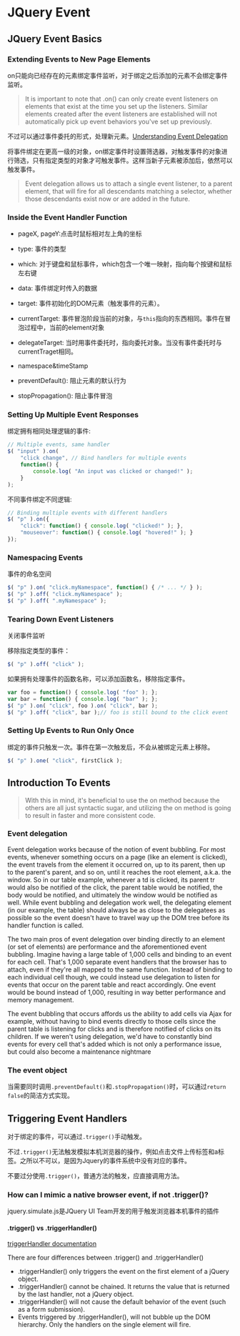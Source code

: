 # JQuery Event

## JQuery Event Basics

### Extending Events to New Page Elements

on只能向已经存在的元素绑定事件监听，对于绑定之后添加的元素不会绑定事件监听。

> It is important to note that .on() can only create event listeners on elements that exist at the time you set up the listeners. Similar elements created after the event listeners are established will not automatically pick up event behaviors you've set up previously.

不过可以通过事件委托的形式，处理新元素。[Understanding Event Delegation](https://learn.jquery.com/events/event-delegation/)

将事件绑定在更高一级的对象，on绑定事件时设置筛选器，对触发事件的对象进行筛选，只有指定类型的对象才可触发事件。这样当新子元素被添加后，依然可以触发事件。

> Event delegation allows us to attach a single event listener, to a parent element, that will fire for all descendants matching a selector, whether those descendants exist now or are added in the future.

### Inside the Event Handler Function

- pageX, pageY:点击时鼠标相对左上角的坐标

- type: 事件的类型

- which: 对于键盘和鼠标事件，which包含一个唯一映射，指向每个按键和鼠标左右键

- data: 事件绑定时传入的数据

- target: 事件初始化的DOM元素（触发事件的元素）。

- currentTarget: 事件冒泡阶段当前的对象，与`this`指向的东西相同。事件在冒泡过程中，当前的element对象

- delegateTarget: 当时用事件委托时，指向委托对象。当没有事件委托时与currentTraget相同。

- namespace&timeStamp

- preventDefault(): 阻止元素的默认行为

- stopPropagation(): 阻止事件冒泡

### Setting Up Multiple Event Responses

绑定拥有相同处理逻辑的事件:

```js
// Multiple events, same handler
$( "input" ).on(
    "click change", // Bind handlers for multiple events
    function() {
        console.log( "An input was clicked or changed!" );
    }
);
```

不同事件绑定不同逻辑:

```js
// Binding multiple events with different handlers
$( "p" ).on({
    "click": function() { console.log( "clicked!" ); },
    "mouseover": function() { console.log( "hovered!" ); }
});
```

### Namespacing Events

事件的命名空间

```js
$( "p" ).on( "click.myNamespace", function() { /* ... */ } );
$( "p" ).off( "click.myNamespace" );
$( "p" ).off( ".myNamespace" );
```

### Tearing Down Event Listeners

关闭事件监听

移除指定类型的事件：

```js
$( "p" ).off( "click" );
```

如果拥有处理事件的函数名称，可以添加函数名，移除指定事件。

```js
var foo = function() { console.log( "foo" ); };
var bar = function() { console.log( "bar" ); };
$( "p" ).on( "click", foo ).on( "click", bar );
$( "p" ).off( "click", bar );// foo is still bound to the click event
```

### Setting Up Events to Run Only Once

绑定的事件只触发一次。事件在第一次触发后，不会从被绑定元素上移除。

```js
$( "p" ).one( "click", firstClick );
```


## Introduction To Events

> With this in mind, it's beneficial to use the on method because the others are all just syntactic sugar, and utilizing the on method is going to result in faster and more consistent code.

### Event delegation

Event delegation works because of the notion of event bubbling. For most events, whenever something occurs on a page (like an element is clicked), the event travels from the element it occurred on, up to its parent, then up to the parent's parent, and so on, until it reaches the root element, a.k.a. the window. So in our table example, whenever a td is clicked, its parent tr would also be notified of the click, the parent table would be notified, the body would be notified, and ultimately the window would be notified as well. While event bubbling and delegation work well, the delegating element (in our example, the table) should always be as close to the delegatees as possible so the event doesn't have to travel way up the DOM tree before its handler function is called.

The two main pros of event delegation over binding directly to an element (or set of elements) are performance and the aforementioned event bubbling. Imagine having a large table of 1,000 cells and binding to an event for each cell. That's 1,000 separate event handlers that the browser has to attach, even if they're all mapped to the same function. Instead of binding to each individual cell though, we could instead use delegation to listen for events that occur on the parent table and react accordingly. One event would be bound instead of 1,000, resulting in way better performance and memory management.

The event bubbling that occurs affords us the ability to add cells via Ajax for example, without having to bind events directly to those cells since the parent table is listening for clicks and is therefore notified of clicks on its children. If we weren't using delegation, we'd have to constantly bind events for every cell that's added which is not only a performance issue, but could also become a maintenance nightmare

### The event object

当需要同时调用`.preventDefault()`和`.stopPropagation()`时，可以通过`return false`的简洁方式实现。

## Triggering Event Handlers

对于绑定的事件，可以通过`.trigger()`手动触发。

不过`.trigger()`无法触发模拟本机浏览器的操作，例如点击文件上传标签和a标签。之所以不可以，是因为Jquery的事件系统中没有对应的事件。

不要过分使用`.trigger()`，普通方法的触发，应直接调用方法。

### How can I mimic a native browser event, if not .trigger()?

jquery.simulate.js是JQuery UI Team开发的用于触发浏览器本机事件的插件

#### .trigger() vs .triggerHandler()

[triggerHandler documentation](https://api.jquery.com/triggerHandler/)

There are four differences between .trigger() and .triggerHandler()

- .triggerHandler() only triggers the event on the first element of a jQuery object.
- .triggerHandler() cannot be chained. It returns the value that is returned by the last handler, not a jQuery object.
- .triggerHandler() will not cause the default behavior of the event (such as a form submission).
- Events triggered by .triggerHandler(), will not bubble up the DOM hierarchy. Only the handlers on the single element will fire.